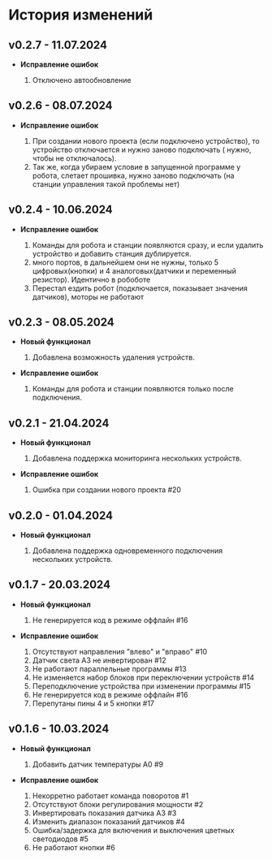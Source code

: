 # История изменений
## v0.2.7 - 11.07.2024

- **Исправление ошибок**

    1. Отключено автообновление

## v0.2.6 - 08.07.2024

- **Исправление ошибок**

    1. При создании нового проекта (если подключено устройство), то устройство отключается и нужно заново подключать (
       нужно, чтобы не отключалось).
    2. Так же, когда убираем условие в запущенной программе у робота, слетает прошивка, нужно заново подключать (на
       станции управления такой проблемы нет)

## v0.2.4 - 10.06.2024

- **Исправление ошибок**

    1. Команды для робота и станции появляются сразу, и если удалить устройство и добавить станция дублируется.
    2. много портов, в дальнейшем они не нужны, только 5 цифровых(кнопки) и 4 аналоговых(датчики и переменный резистор).
       Идентично в робоботе
    3. Перестал ездить робот (подключается, показывает значения датчиков), моторы не работают

## v0.2.3 - 08.05.2024

- **Новый функционал**

    1. Добавлена возможность удаления устройств.

- **Исправление ошибок**

    1. Команды для робота и станции появляются только после подключения.

## v0.2.1 - 21.04.2024

- **Новый функционал**

    1. Добавлена поддержка мониторинга нескольких устройств.

- **Исправление ошибок**
    1. Ошибка при создании нового проекта #20

## v0.2.0 - 01.04.2024

- **Новый функционал**

    1. Добавлена поддержка одновременного подключения нескольких устройств.

## v0.1.7 - 20.03.2024

- **Новый функционал**

    1. Не генерируется код в режиме оффлайн #16

- **Исправление ошибок**

    1. Отсутствуют направления "влево" и "вправо" #10
    2. Датчик света А3 не инвертирован #12
    3. Не работают параллельные программы #13
    4. Не изменяется набор блоков при переключении устройств #14
    5. Переподключение устройства при изменении программы #15
    6. Не генерируется код в режиме оффлайн #16
    7. Перепутаны пины 4 и 5 кнопки #17

## v0.1.6 - 10.03.2024

- **Новый функционал**

    1. Добавить датчик температуры A0 #9

- **Исправление ошибок**

    1. Некорретно работает команда поворотов #1
    2. Отсутствуют блоки регулирования мощности #2
    3. Инвертировать показания датчика A3 #3
    4. Изменить диапазон показаний датчиков #4
    5. Ошибка/задержка для включения и выключения цветных светодиодов #5
    6. Не работают кнопки #6

